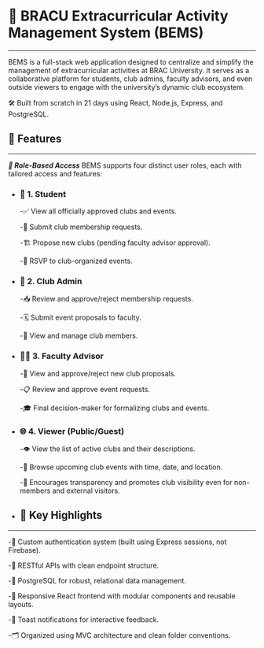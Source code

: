 # **🚀 BRACU Extracurricular Activity Management System (BEMS)**
---
BEMS is a full-stack web application designed to centralize and simplify the management of extracurricular activities at BRAC University. It serves as a collaborative platform for students, club admins, faculty advisors, and even outside viewers to engage with the university’s dynamic club ecosystem.

🛠️ Built from scratch in 21 days using React, Node.js, Express, and PostgreSQL.

## **📌 Features**
---
***🔐 Role-Based Access***
BEMS supports four distinct user roles, each with tailored access and features:

- ### **👤 1. Student**
  -✅ View all officially approved clubs and events.

  -📝 Submit club membership requests.

  -🏗️ Propose new clubs (pending faculty advisor approval).

  -📆 RSVP to club-organized events.

- ### **🏢 2. Club Admin**
  -📥 Review and approve/reject membership requests.

  -🗓️ Submit event proposals to faculty.

  -👥 View and manage club members.

- ### **👨‍🏫 3. Faculty Advisor**
  -🔎 View and approve/reject new club proposals.

  -📋 Review and approve event requests.

  -🎓 Final decision-maker for formalizing clubs and events.

- ### **🌐 4. Viewer (Public/Guest)**
  -👁️ View the list of active clubs and their descriptions.

  -📅 Browse upcoming club events with time, date, and location.

  -🙌 Encourages transparency and promotes club visibility even for non-members and external visitors.

- ## **🧩 Key Highlights**
---
  -🎯 Custom authentication system (built using Express sessions, not Firebase).

  -📡 RESTful APIs with clean endpoint structure.

  -💾 PostgreSQL for robust, relational data management.

  -🎨 Responsive React frontend with modular components and reusable layouts.

  -🔔 Toast notifications for interactive feedback.

  -🗂️ Organized using MVC architecture and clean folder conventions.
